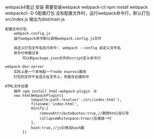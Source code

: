 webpack4笔记
	安装
		 需要安装webpack webpack-cli
		 npm install webpack webpackcli -D
	0配置打包
		 没有配置文件时，运行webpack命令行，默认打包src/index.js
		 输出为dist/main.js

	配置文件打包
		webpack.config.js
		运行webpack命令默认调用webpack.config.js文件

		自定义打包文件名执行命令： webpack --config 自定义文件名
		命令行参数过多
			可以到package.json文件的script定义命令行

	webpack-dev-server
		实际上是一个本地起一个node express服务
		打包的文件不会显示在文件上，而是存在缓存中

	HTML文件处理
		插件 npm install html-webpack-plugin -D
		new htmlWebpackPlugin({
				tempalte:path.resolve('./src/index.html'),
				filename:'index.html',
				minify:{
					removeAttributeQuotes:true,//刪除html双引号
					collapseWhitespace:true//压缩成一行
				},
				hash:true,//js引用加hash戳
			})
